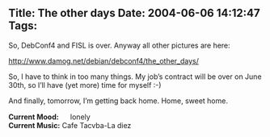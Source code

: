 Title: The other days
Date: 2004-06-06 14:12:47
Tags: 
---
<p>So, DebConf4 and FISL is over. Anyway all other pictures are here:</p>

<p><a href="http://www.damog.net/debian/debconf4/the_other_days/"><a href="http://www.damog.net/debian/debconf4/the_other_days/">http://www.damog.net/debian/debconf4/the_other_days/</a></a></p>

<p>So, I have to think in too many things. My job&#8217;s contract will be over on June 30th, so I&#8217;ll have (yet more) time for myself :-)</p>

<p>And finally, tomorrow, I&#8217;m getting back home. Home, sweet home.</p>

<p><strong>Current Mood:</strong> <img width="15" height="15" src="http://stat.livejournal.com/img/mood/growf/smileys/sad.gif"/> lonely<br/><strong>Current Music:</strong> Cafe Tacvba-La diez</p>
